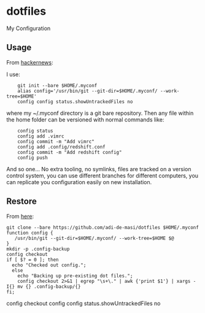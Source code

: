 # dotfiles
My Configuration

## Usage

From [hackernews](https://news.ycombinator.com/item?id=11071754):

I use:
```
    git init --bare $HOME/.myconf
    alias config='/usr/bin/git --git-dir=$HOME/.myconf/ --work-tree=$HOME'
    config config status.showUntrackedFiles no
```

where my ~/.myconf directory is a git bare repository. Then any file within the home folder can be versioned with normal commands like:

```
    config status
    config add .vimrc
    config commit -m "Add vimrc"
    config add .config/redshift.conf
    config commit -m "Add redshift config"
    config push
```

And so one…
No extra tooling, no symlinks, files are tracked on a version control system, you can use different branches for different computers, you can replicate you configuration easily on new installation.

## Restore
From [here](https://www.atlassian.com/git/tutorials/dotfiles):
```
git clone --bare https://github.com/adi-de-masi/dotfiles $HOME/.myconf
function config {
   /usr/bin/git --git-dir=$HOME/.myconf/ --work-tree=$HOME $@
}
mkdir -p .config-backup
config checkout
if [ $? = 0 ]; then
  echo "Checked out config.";
  else
    echo "Backing up pre-existing dot files.";
    config checkout 2>&1 | egrep "\s+\." | awk {'print $1'} | xargs -I{} mv {} .config-backup/{}
fi;
```
config checkout
config config status.showUntrackedFiles no
